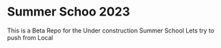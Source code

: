 # Summer Schoo 2023
This is a Beta Repo for the Under construction Summer School
Lets try to push from Local 


